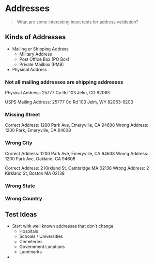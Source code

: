 # Addresses

> What are some interesting input tests for address validation?

## Kinds of Addresses
- Mailing or Shipping Address
    - Military Address
    - Post Office Box (PO Box)
    - Private Mailbox (PMB)
- Physical Address

### Not all mailing addresses are shipping addresses

Physical Address:
25777 Co Rd 103
Jelm, CO 82063

USPS Mailing Address:
25777 Co Rd 103
Jelm, WY 82063-9203

### Missing Street

Correct Address: 1200 Park Ave, Emeryville, CA 94608
Wrong Address: 1200 Park, Emeryville, CA 94608

### Wrong City

Correct Address: 1200 Park Ave, Emeryville, CA 94608
Wrong Address: 1200 Park Ave, Oakland, CA 94608

Correct Address: 2 Kirkland St, Cambridge MA 02138
Wrong Address: 2 Kirkland St, Boston MA 02138


### Wrong State

### Wrong Country


## Test Ideas

- Start with well known addresses that don't change
    - Hospitals
    - Schools / Universities
    - Cemeteries
    - Government Locations
    - Landmarks
-  